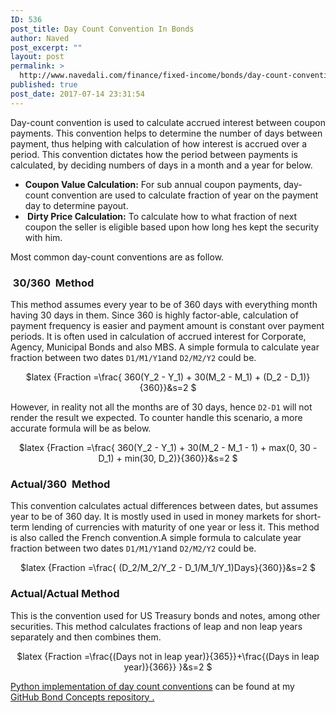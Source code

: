 ```yaml
---
ID: 536
post_title: Day Count Convention In Bonds
author: Naved
post_excerpt: ""
layout: post
permalink: >
  http://www.navedali.com/finance/fixed-income/bonds/day-count-convention-bonds
published: true
post_date: 2017-07-14 23:31:54
---
```

Day-count convention is used to calculate accrued interest between coupon payments. This convention helps to determine the number of days between payment, thus helping with calculation of how interest is accrued over a period. This convention dictates how the period between payments is calculated, by deciding numbers of days in a month and a year for below.
<ul>
 	<li><b>Coupon Value Calculation:</b> For sub annual coupon payments, day-count convention are used to calculate fraction of year on the payment day to determine payout.</li>
 	<li><b> Dirty Price Calculation:</b> To calculate how to what fraction of next coupon the seller is eligible based upon how long hes kept the security with him.</li>
</ul>
Most common day-count conventions are as follow.
<h3> 30/360  Method</h3>
This method assumes every year to be of 360 days with everything month having 30 days in them. Since 360 is highly factor-able, calculation of payment frequency is easier and payment amount is constant over payment periods. It is often used in calculation of accrued interest for Corporate, Agency, Municipal Bonds and also MBS. A simple formula to calculate year fraction between two dates <code>D1/M1/Y1</code>and <code>D2/M2/Y2</code> could be.
<p align="center">$latex
{Fraction =\frac{ 360(Y_2 - Y_1) + 30(M_2 - M_1) + (D_2 - D_1)}{360}}&amp;s=2
$</p>
However, in reality not all the months are of 30 days, hence <code>D2-D1</code> will not render the result we expected. To counter handle this scenario, a more accurate formula will be as below.
<p align="center">$latex
{Fraction =\frac{ 360(Y_2 - Y_1) + 30(M_2 - M_1 - 1) + max(0, 30 - D_1) + min(30, D_2)}{360}}&amp;s=2
$</p>

<h3>Actual/360  Method</h3>
This convention calculates actual differences between dates, but assumes year to be of 360 day. It is mostly used in used in money markets for short-term lending of currencies with maturity of one year or less it. This method is also called the French convention.A simple formula to calculate year fraction between two dates <code>D1/M1/Y1</code>and <code>D2/M2/Y2</code> could be.
<p align="center">$latex
{Fraction =\frac{ (D_2/M_2/Y_2 - D_1/M_1/Y_1)Days}{360}}&amp;s=2
$</p>

<h3>Actual/Actual Method</h3>
This is the convention used for US Treasury bonds and notes, among other securities. This method calculates fractions of leap and non leap years separately and then combines them.
<p align="center">$latex
{Fraction =\frac{(Days not in leap year)}{365}}+\frac{(Days in leap year)}{366}} }&amp;s=2
$</p>
<a href="https://github.com/anaved/bond-concepts/blob/master/src/calc/daycounter.py">Python implementation of day count conventions</a> can be found at my <a href="https://github.com/anaved/bond-concepts">GitHub Bond Concepts repository .</a>